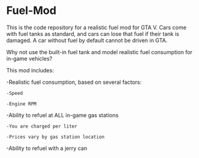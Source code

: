# Fuel-Mod
This is the code repository for a realistic fuel mod for GTA V. Cars come with fuel tanks as standard, and cars can lose that fuel if their tank is damaged. A car without fuel by default cannot be driven in GTA.

Why not use the built-in fuel tank and model realistic fuel consumption for in-game vehicles?

This mod includes:

-Realistic fuel consumption, based on several factors:

    -Speed

    -Engine RPM
    
-Ability to refuel at ALL in-game gas stations

    -You are charged per liter

    -Prices vary by gas station location
    
-Ability to refuel with a jerry can
